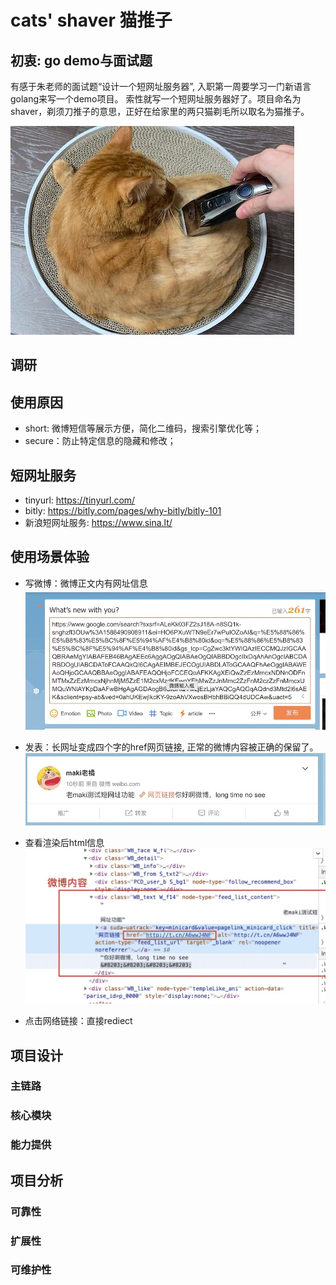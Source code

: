 
# cats' shaver 猫推子

## 初衷: go demo与面试题

有感于朱老师的面试题“设计一个短网址服务器”, 入职第一周要学习一门新语言golang来写一个demo项目。
索性就写一个短网址服务器好了。项目命名为shaver，剃须刀推子的意思，正好在给家里的两只猫剃毛所以取名为猫推子。

![猫咪的剃毛推子](./source/shaver.jpeg)

## 调研


## 使用原因

- short: 微博短信等展示方便，简化二维码，搜索引擎优化等；
- secure：防止特定信息的隐藏和修改；

## 短网址服务
- tinyurl: https://tinyurl.com/
- bitly: https://bitly.com/pages/why-bitly/bitly-101
- 新浪短网址服务: https://www.sina.lt/

## 使用场景体验

- 写微博：微博正文内有网址信息
![weibo的方案](./source/weibo-url-input.jpg)

- 发表：长网址变成四个字的href网页链接, 正常的微博内容被正确的保留了。
![weibo的方案](./source/weibo-url-show.jpg)

- 查看渲染后html信息
![weibo的方案](./source/weibo-url-elements.jpg)

- 点击网络链接：直接rediect




## 项目设计



### 主链路

### 核心模块


### 能力提供

## 项目分析

### 可靠性

### 扩展性

### 可维护性




